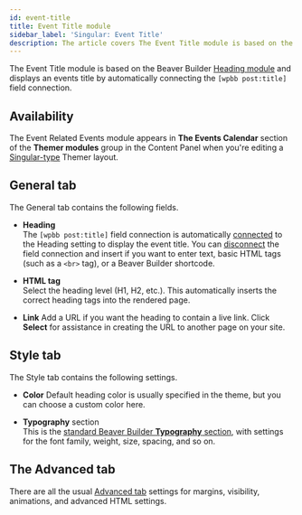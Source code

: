 ```yaml
---
id: event-title
title: Event Title module
sidebar_label: 'Singular: Event Title'
description: The article covers The Event Title module is based on the Beaver Builder Heading module and displays an events title using the post_title field connection.
---
```


The Event Title module is based on the Beaver Builder [Heading module](/beaver-builder/layouts/modules/heading) and displays an events title by automatically connecting the `[wpbb post:title]` field connection.

## Availability

The Event Related Events module appears in **The Events Calendar** section of the **Themer modules** group in the Content Panel when you're editing a [Singular-type](../../../layout-types-modules/singular-layout-type/themer-singular-layout-type.md) Themer layout.

## General tab

The General tab contains the following fields.

* **Heading**  
The `[wpbb post:title]` field connection is automatically [connected](../../../field-connections/work-with-field-connections.md#connect-vs-insert) to the Heading setting to display the event title. You can [disconnect](../../../field-connections/work-with-field-connections.md#edit-or-delete-field-connections) the field connection and insert if you want to enter text, basic HTML tags (such as a `<br>` tag), or a Beaver Builder shortcode.

* **HTML tag**  
Select the heading level (H1, H2, etc.). This automatically inserts the
correct heading tags into the rendered page.

* **Link**
Add a URL if you want the heading to contain a live link. Click **Select** for
assistance in creating the URL to another page on your site.

## Style tab

The Style tab contains the following settings.

* **Color**
Default heading color is usually specified in the theme, but you can choose a
custom color here.

* **Typography** section  
This is the [standard Beaver Builder **Typography** section](/beaver-builder/styles/typography/overview), with settings for the font family, weight, size, spacing, and so on.

## The Advanced tab

There are all the usual [Advanced tab](/beaver-builder/layouts/advanced-tab) settings for margins, visibility, animations, and advanced HTML settings.




